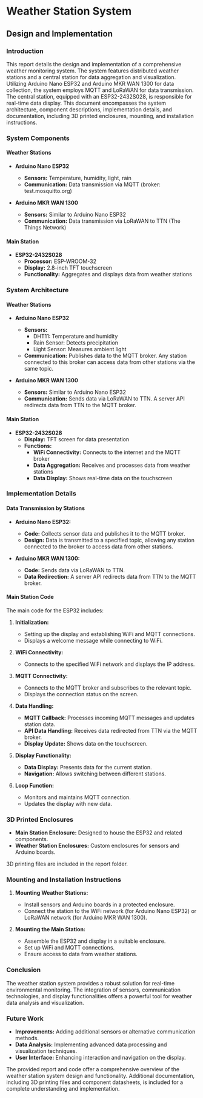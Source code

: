# Weather Station System

## Design and Implementation

### Introduction
This report details the design and implementation of a comprehensive weather monitoring system. The system features distributed weather stations and a central station for data aggregation and visualization. Utilizing Arduino Nano ESP32 and Arduino MKR WAN 1300 for data collection, the system employs MQTT and LoRaWAN for data transmission. The central station, equipped with an ESP32-2432S028, is responsible for real-time data display. This document encompasses the system architecture, component descriptions, implementation details, and documentation, including 3D printed enclosures, mounting, and installation instructions.

### System Components

#### Weather Stations

- **Arduino Nano ESP32**
  - **Sensors:** Temperature, humidity, light, rain
  - **Communication:** Data transmission via MQTT (broker: test.mosquitto.org)

- **Arduino MKR WAN 1300**
  - **Sensors:** Similar to Arduino Nano ESP32
  - **Communication:** Data transmission via LoRaWAN to TTN (The Things Network)

#### Main Station

- **ESP32-2432S028**
  - **Processor:** ESP-WROOM-32
  - **Display:** 2.8-inch TFT touchscreen
  - **Functionality:** Aggregates and displays data from weather stations

### System Architecture

#### Weather Stations

- **Arduino Nano ESP32**
  - **Sensors:**
    - DHT11: Temperature and humidity
    - Rain Sensor: Detects precipitation
    - Light Sensor: Measures ambient light
  - **Communication:** Publishes data to the MQTT broker. Any station connected to this broker can access data from other stations via the same topic.

- **Arduino MKR WAN 1300**
  - **Sensors:** Similar to Arduino Nano ESP32
  - **Communication:** Sends data via LoRaWAN to TTN. A server API redirects data from TTN to the MQTT broker.

#### Main Station

- **ESP32-2432S028**
  - **Display:** TFT screen for data presentation
  - **Functions:**
    - **WiFi Connectivity:** Connects to the internet and the MQTT broker
    - **Data Aggregation:** Receives and processes data from weather stations
    - **Data Display:** Shows real-time data on the touchscreen

### Implementation Details

#### Data Transmission by Stations

- **Arduino Nano ESP32:**
  - **Code:** Collects sensor data and publishes it to the MQTT broker.
  - **Design:** Data is transmitted to a specified topic, allowing any station connected to the broker to access data from other stations.

- **Arduino MKR WAN 1300:**
  - **Code:** Sends data via LoRaWAN to TTN.
  - **Data Redirection:** A server API redirects data from TTN to the MQTT broker.

#### Main Station Code

The main code for the ESP32 includes:

1. **Initialization:**
   - Setting up the display and establishing WiFi and MQTT connections.
   - Displays a welcome message while connecting to WiFi.

2. **WiFi Connectivity:**
   - Connects to the specified WiFi network and displays the IP address.

3. **MQTT Connectivity:**
   - Connects to the MQTT broker and subscribes to the relevant topic.
   - Displays the connection status on the screen.

4. **Data Handling:**
   - **MQTT Callback:** Processes incoming MQTT messages and updates station data.
   - **API Data Handling:** Receives data redirected from TTN via the MQTT broker.
   - **Display Update:** Shows data on the touchscreen.

5. **Display Functionality:**
   - **Data Display:** Presents data for the current station.
   - **Navigation:** Allows switching between different stations.

6. **Loop Function:**
   - Monitors and maintains MQTT connection.
   - Updates the display with new data.

### 3D Printed Enclosures

- **Main Station Enclosure:** Designed to house the ESP32 and related components.
- **Weather Station Enclosures:** Custom enclosures for sensors and Arduino boards.

3D printing files are included in the report folder.

### Mounting and Installation Instructions

1. **Mounting Weather Stations:**
   - Install sensors and Arduino boards in a protected enclosure.
   - Connect the station to the WiFi network (for Arduino Nano ESP32) or LoRaWAN network (for Arduino MKR WAN 1300).

2. **Mounting the Main Station:**
   - Assemble the ESP32 and display in a suitable enclosure.
   - Set up WiFi and MQTT connections.
   - Ensure access to data from weather stations.

### Conclusion
The weather station system provides a robust solution for real-time environmental monitoring. The integration of sensors, communication technologies, and display functionalities offers a powerful tool for weather data analysis and visualization.

### Future Work

- **Improvements:** Adding additional sensors or alternative communication methods.
- **Data Analysis:** Implementing advanced data processing and visualization techniques.
- **User Interface:** Enhancing interaction and navigation on the display.

The provided report and code offer a comprehensive overview of the weather station system design and functionality. Additional documentation, including 3D printing files and component datasheets, is included for a complete understanding and implementation.
